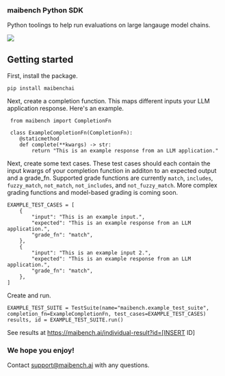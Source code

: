 ### maibench Python SDK

Python toolings to help run evaluations on large langauge model chains.

[![](https://img.shields.io/badge/Visit%20Us!-maibench.ai-brightgreen)](https://maibench.ai)

 ## Getting started
 First, install the package.

 `pip install maibenchai`

Next, create a completion function. This maps different inputs your LLM application response. Here's an example.

```
 from maibench import CompletionFn

 class ExampleCompletionFn(CompletionFn):
    @staticmethod
    def complete(**kwargs) -> str:
        return "This is an example response from an LLM application."
```

Next, create some text cases. These test cases should each contain the input kwargs of your completion function in additon to an expected output and a grade_fn. Supported grade functions are currently `match`, `includes`, `fuzzy_match`, `not_match`, `not_includes`, and `not_fuzzy_match`. More complex grading functions and model-based grading is coming soon.

``` 
EXAMPLE_TEST_CASES = [
    {
        "input": "This is an example input.",
        "expected": "This is an example response from an LLM application.",
        "grade_fn": "match",
    },
    {
        "input": "This is an example input 2.",
        "expected": "This is an example response from an LLM application.",
        "grade_fn": "match",
    },
]
 ```

 Create and run.

 ```
EXAMPLE_TEST_SUITE = TestSuite(name="maibench.example_test_suite", completion_fn=ExampleCompletionFn, test_cases=EXAMPLE_TEST_CASES)
results, id = EXAMPLE_TEST_SUITE.run()
```

See results at https://maibench.ai/individual-result?id=[INSERT ID]

### We hope you enjoy!

Contact support@maibench.ai with any questions.